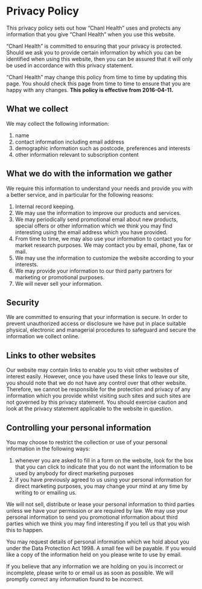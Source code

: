 # Privacy Policy

This privacy policy sets out how “Chanl Health” uses and protects any information that you give “Chanl Health” when you use this website.

“Chanl Health” is committed to ensuring that your privacy is protected. Should we ask you to provide certain information by which you can be identified when using this website, then you can be assured that it will only be used in accordance with this privacy statement.

“Chanl Health” may change this policy from time to time by updating this page. You should check this page from time to time to ensure that you are happy with any changes. **This policy is effective from 2016-04-11.**

## What we collect

We may collect the following information:

1.  name
2.  contact information including email address
3.  demographic information such as postcode, preferences and interests
4.  other information relevant to subscription content

## What we do with the information we gather

We require this information to understand your needs and provide you with a better service, and in particular for the following reasons:

1.  Internal record keeping.
2.  We may use the information to improve our products and services.
3.  We may periodically send promotional email about new products, special offers or other information which we think you may find interesting using the email address which you have provided. 
4.  From time to time, we may also use your information to contact you for market research purposes. We may contact you by email, phone, fax or mail.
5.  We may use the information to customize the website according to your interests.
6.  We may provide your information to our third party partners for marketing or promotional purposes.
7.  We will never sell your information.

## Security

We are committed to ensuring that your information is secure. In order to prevent unauthorized access or disclosure we have put in place suitable physical, electronic and managerial procedures to safeguard and secure the information we collect online.

## Links to other websites

Our website may contain links to enable you to visit other websites of interest easily. However, once you have used these links to leave our site, you should note that we do not have any control over that other website. Therefore, we cannot be responsible for the protection and privacy of any information which you provide whilst visiting such sites and such sites are not governed by this privacy statement. You should exercise caution and look at the privacy statement applicable to the website in question.

## Controlling your personal information

You may choose to restrict the collection or use of your personal information in the following ways:

1.  whenever you are asked to fill in a form on the website, look for the box that you can click to indicate that you do not want the information to be used by anybody for direct marketing purposes
2.  if you have previously agreed to us using your personal information for direct marketing purposes, you may change your mind at any time by writing to or emailing us.

We will not sell, distribute or lease your personal information to third parties unless we have your permission or are required by law. We may use your personal information to send you promotional information about third parties which we think you may find interesting if you tell us that you wish this to happen.

You may request details of personal information which we hold about you under the Data Protection Act 1998\. A small fee will be payable. If you would like a copy of the information held on you please write to use by email.

If you believe that any information we are holding on you is incorrect or incomplete, please write to or email us as soon as possible. We will promptly correct any information found to be incorrect.
